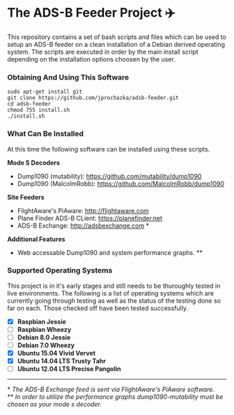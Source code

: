 # The ADS-B Feeder Project :airplane:

This repository contains a set of bash scripts and files which can be used to setup an ADS-B
feeder on a clean installation of a Debian derived operating system. The scripts are executed
in order by the main install script depending on the installation options choosen by the user.

### Obtaining And Using This Software

    sudo apt-get install git
    git clone https://github.com/jprochazka/adsb-feeder.git
    cd adsb-feeder
    chmod 755 install.sh
    ./install.sh

### What Can Be Installed

At this time the following software can be installed using these scripts.

**Mode S Decoders**

* Dump1090 (mutability):   https://github.com/mutability/dump1090
* Dump1090 (MalcolmRobb):  https://github.com/MalcolmRobb/dump1090

**Site Feeders**

* FlightAware's PiAware:      http://flightaware.com
* Plane Finder ADS-B CLient:  https://planefinder.net
* ADS-B Exchange:             http://adsbexchange.com *

**Additional Features**

* Web accessable Dump1090 and system performance graphs. **

### Supported Operating Systems

This project is in it's early stages and still needs to be thuroughly tested in live environments.
The following is a list of operating systems which are currently going through testing as well as
the status of the testing done so far on each. Those checked off have been tested successfully.

- [X] **Raspbian Jessie**
- [ ] **Raspbian Wheezy**
- [ ] **Debian 8.0 Jessie**
- [ ] **Debian 7.0 Wheezy**
- [X] **Ubuntu 15.04 Vivid Vervet**
- [X] **Ubuntu 14.04 LTS Trusty Tahr**
- [ ] **Ubuntu 12.04 LTS Precise Pangolin**

---

\* *The ADS-B Exchange feed is sent via FlightAware's PiAware software.*  
** *In order to utilize the performance graphs dump1090-mutability must be chosen as your mode s decoder.*
